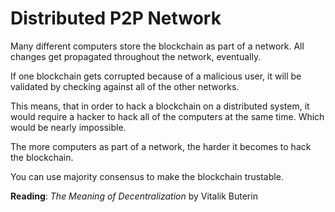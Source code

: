 # Distributed P2P Network

 Many different computers store the blockchain as part of a network. All changes
 get propagated throughout the network, eventually. 

 If one blockchain gets corrupted because of a malicious user, it will be
 validated by checking against all of the other networks.

 This means, that in order to hack a blockchain on a distributed system, it would require a
 hacker to hack all of the computers at the same time. Which would be nearly impossible.

 The more computers as part of a network, the harder it becomes to hack the blockchain.

 You can use majority consensus to make the blockchain trustable.

 **Reading**: *The Meaning of Decentralization* by Vitalik Buterin
